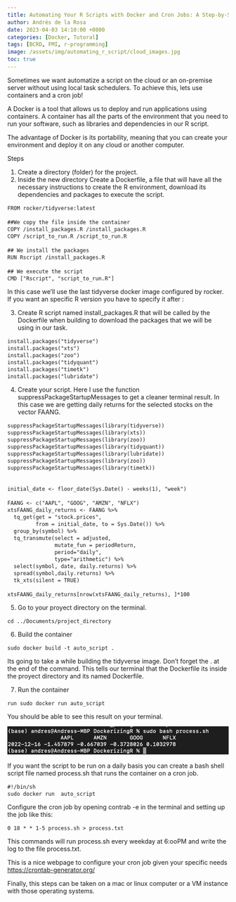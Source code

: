 ```yaml
---
title: Automating Your R Scripts with Docker and Cron Jobs: A Step-by-Step Guide
author: Andrés de la Rosa
date: 2023-04-03 14:10:00 +0800
categories: [Docker, Tutoral]
tags: [BCRD, FMI, r-programming]
image: /assets/img/automating_r_script/cloud_images.jpg
toc: true
---
```


Sometimes we want automatize a script on the cloud or an on-premise server without using local task schedulers. To achieve this, lets use containers and a cron job!

A Docker is a tool that allows us to deploy and run applications using containers. A container has all the parts of the environment that you need to run your software, such as libraries and dependencies in our R script.

The advantage of Docker is its portability, meaning that you can create your environment and deploy it on any cloud or another computer.

Steps
1. Create a directory (folder) for the project.
2. Inside the new directory Create a Dockerfile, a file that will have all the necessary instructions to create the R environment, download its dependencies and packages to execute the script.


```
FROM rocker/tidyverse:latest

##We copy the file inside the container
COPY /install_packages.R /install_packages.R
COPY /script_to_run.R /script_to_run.R

## We install the packages
RUN Rscript /install_packages.R

## We execute the script
CMD ["Rscript", "script_to_run.R"]
```

In this case we’ll use the last tidyverse docker image configured by rocker. If you want an specific R version you have to specify it after :

3. Create R script named install_packages.R that will be called by the Dockerfile when building to download the packages that we will be using in our task.

```
install.packages("tidyverse")
install.packages("xts")
install.packages("zoo")
install.packages("tidyquant")
install.packages("timetk")
install.packages("lubridate")
```

4. Create your script. Here I use the function suppressPackageStartupMessages to get a cleaner terminal result. In this case we are getting daily returns for the selected stocks on the vector FAANG.

```
suppressPackageStartupMessages(library(tidyverse))
suppressPackageStartupMessages(library(xts))
suppressPackageStartupMessages(library(zoo))
suppressPackageStartupMessages(library(tidyquant))
suppressPackageStartupMessages(library(lubridate))
suppressPackageStartupMessages(library(zoo))
suppressPackageStartupMessages(library(timetk))


initial_date <- floor_date(Sys.Date() - weeks(1), "week")

FAANG <- c("AAPL", "GOOG", "AMZN", "NFLX")
xtsFAANG_daily_returns <- FAANG %>% 
  tq_get(get = "stock.prices",
         from = initial_date, to = Sys.Date()) %>% 
  group_by(symbol) %>% 
  tq_transmute(select = adjusted,
               mutate_fun = periodReturn,   
               period="daily", 
               type="arithmetic") %>%
  select(symbol, date, daily.returns) %>%
  spread(symbol,daily.returns) %>%
  tk_xts(silent = TRUE)

xtsFAANG_daily_returns[nrow(xtsFAANG_daily_returns), ]*100
```

5. Go to your proyect directory on the terminal.

```
cd ../Documents/project_directory
```


6. Build the container

```
sudo docker build -t auto_script .
```


Its going to take a while building the tidyverse image. Don’t forget the . at the end of the command. This tells our terminal that the Dockerfile its inside the proyect directory and its named Dockerfile.


7. Run the container

```
run sudo docker run auto_script
```

You should be able to see this result on your terminal.


<img src="/assets/img/automating_r_script/bash_results.jpg"/> 


If you want the script to be run on a daily basis you can create a bash shell script file named process.sh that runs the container on a cron job.

```
#!/bin/sh 
sudo docker run  auto_script
```

Configure the cron job by opening contrab -e in the terminal and setting up the job like this:

```
0 18 * * 1-5 process.sh > process.txt
```

This commands will run process.sh every weekday at 6:ooPM and write the log to the file process.txt.

This is a nice webpage to configure your cron job given your specific needs https://crontab-generator.org/

Finally, this steps can be taken on a mac or linux computer or a VM instance with those operating systems.
